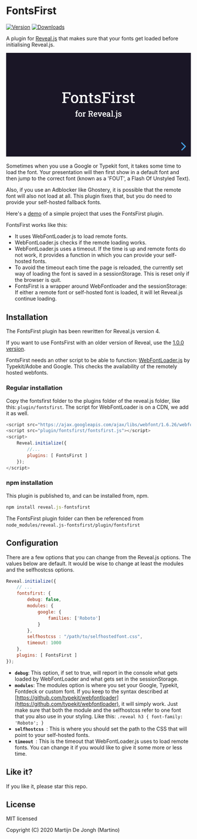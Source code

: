 # FontsFirst

[![Version](https://img.shields.io/npm/v/reveal.js-fontsfirst)](#) [![Downloads](https://img.shields.io/npm/dt/reveal.js-fontsfirst)](https://github.com/Martinomagnifico/reveal.js-fontsfirst/archive/refs/heads/master.zip)

A plugin for [Reveal.js](https://revealjs.com) that makes sure that your fonts get loaded before initialising Reveal.js.

[![Screenshot](screenshot.png)](https://martinomagnifico.github.io/reveal.js-fontsfirst/demo.html)

Sometimes when you use a Google or Typekit font, it takes some time to load the font. Your presentation will then first show in a default font and then jump to the correct font (known as a 'FOUT', a Flash Of Unstyled Text). 

Also, if you use an Adblocker like Ghostery, it is possible that the remote font will also not load at all. This plugin fixes that, but you do need to provide your self-hosted fallback fonts.

Here's a [demo](https://martinomagnifico.github.io/reveal.js-fontsfirst/demo.html) of a simple project that uses the FontsFirst plugin.

FontsFirst works like this:

* It uses WebFontLoader.js to load remote fonts.
* WebFontLoader.js checks if the remote loading works.
* WebFontLoader.js uses a timeout. If the time is up and remote fonts do not work, it provides a function in which you can provide your self-hosted fonts.
* To avoid the timeout each time the page is reloaded, the currently set way of loading the font is saved in a sessionStorage. This is reset only if the browser is quit.
* FontsFirst is a wrapper around WebFontloader and the sessionStorage: If either a remote font or self-hosted font is loaded, it will let Reveal.js continue loading. 



## Installation

The FontsFirst plugin has been rewritten for Reveal.js version 4.

If you want to use FontsFirst with an older version of Reveal, use the [1.0.0 version](https://github.com/Martinomagnifico/reveal.js-fontsfirst/releases).

FontsFirst needs an other script to be able to function: [WebFontLoader.js](https://github.com/typekit/webfontloader) by Typekit/Adobe and Google. This checks the availability of the remotely hosted webfonts.


### Regular installation

Copy the fontsfirst folder to the plugins folder of the reveal.js folder, like this: `plugin/fontsfirst`. The script for WebFontLoader is on a CDN, we add it as well.


```javascript
<script src="https://ajax.googleapis.com/ajax/libs/webfont/1.6.26/webfont.js"></script>
<script src="plugin/fontsfirst/fontsfirst.js"></script>
<script>
    Reveal.initialize({
        //...
        plugins: [ FontsFirst ]
    });
</script>
```
### npm installation

This plugin is published to, and can be installed from, npm.

```javascript
npm install reveal.js-fontsfirst
```
The FontsFirst plugin folder can then be referenced from `node_modules/reveal.js-fontsfirst/plugin/fontsfirst `


## Configuration

There are a few options that you can change from the Reveal.js options. The values below are default. It would be wise to change at least the modules and the selfhostcss options. 

```javascript
Reveal.initialize({
	// ...
	fontsfirst: {
		debug: false,
		modules: {
			google: {
				families: ['Roboto']
			}
		},
		selfhostcss : "/path/to/selfhostedfont.css",
		timeout: 1000
	},
	plugins: [ FontsFirst ]
});
```

* **`debug`**: This option, if set to true, will report in the console what gets loaded by WebFontLoader and what gets set in the sessionStorage. 
* **`modules`**: The modules option is where you set your Google, Typekit, Fontdeck or custom font. If you keep to the syntax described at [https://github.com/typekit/webfontloader](https://github.com/typekit/webfontloader), it will simply work. Just make sure that both the module and the selfhostcss refer to one font that you also use in your styling. Like this: `.reveal h3 { font-family: 'Roboto'; }`
* **`selfhostcss `**: This is where you should set the path to the CSS that will point to your self-hosted fonts.
* **`timeout `**: This is the timeout that WebFontLoader.js uses to load remote fonts. You can change it if you would like to give it some more or less time. 



## Like it?

If you like it, please star this repo.




## License
MIT licensed

Copyright (C) 2020 Martijn De Jongh (Martino)
